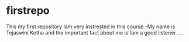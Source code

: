 # firstrepo
This my first repository Iam very instrested in this course
-My name is Tejaswini Kotha and the  important fact about me is Iam a good listener ....
